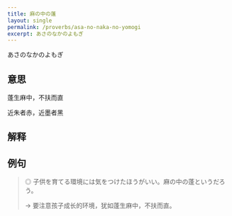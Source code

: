 ```yaml
---
title: 麻の中の蓬
layout: single
permalink: /proverbs/asa-no-naka-no-yomogi
excerpt: あさのなかのよもぎ
---
```


あさのなかのよもぎ

## 意思

蓬生麻中，不扶而直

近朱者赤，近墨者黑

## 解释

## 例句

> ◎ 子供を育てる環境には気をつけたほうがいい。麻の中の蓬というだろう。
>
> → 要注意孩子成长的环境，犹如蓬生麻中，不扶而直。

